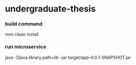 # undergraduate-thesis

### build command
mvn clean install

### run microservice 
java -Djava.library.path=lib -jar target/app-0.0.1-SNAPSHOT.jar